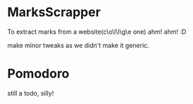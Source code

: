 # MarksScrapper

To extract marks from a website(c\o\l\l\g\e one) ahm! ahm! :D 

make minor tweaks as we didn't make it generic.

# Pomodoro 

still a todo, silly!
